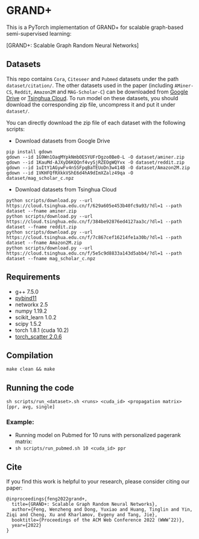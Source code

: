 # GRAND+

This is a PyTorch implementation of GRAND+ for scalable graph-based semi-supervised learning:

[GRAND+: Scalable Graph Random Neural Networks]


## Datasets
This repo contains `Cora`, `Citeseer` and `Pubmed` datasets under the path `dataset/citation/`. The other datasets used in the paper (including `AMiner-CS`, `Reddit`, `Amazon2M` and `MAG-Scholar-C`) can be downloaded from [Google Drive](https://drive.google.com/drive/folders/1LV8kMRnQENQnwi6qtbycTgVAEGX8rxQv?usp=sharing) or [Tsinghua Cloud](https://cloud.tsinghua.edu.cn/d/d8194be5640242759671/). To run model on these datasets, you should download the corresponding zip file, uncompress it and put it under `dataset/`. 

You can directly download the zip file of each dataset with the following scripts:

- Download datasets from Google Drive
```
pip install gdown
gdown --id 1G9Wn1OaqMYpkNmbOESYUFrDgzo0Be0-L -O dataset/aminer.zip
gdown --id 1KauMd-AJXyD6KQQnf4vySjRZEOgWQYvx -O dataset/reddit.zip
gdown --id 1uItY1AGywFv4nSSFpqBaTEUoDn3w414B -O dataset/Amazon2M.zip
gdown --id 1VKHFQfRXkkVShE6d4hA9dImXZalz49qa -O dataset/mag_scholar_c.npz
```

- Download datasets from Tsinghua Cloud 
```
python scripts/download.py --url https://cloud.tsinghua.edu.cn/f/629a605e453b40fc9a93/?dl=1 --path dataset --fname aminer.zip
python scripts/download.py --url https://cloud.tsinghua.edu.cn/f/384be92876ed4127aa3c/?dl=1 --path dataset --fname reddit.zip
python scripts/download.py --url https://cloud.tsinghua.edu.cn/f/7c867cef16214fe1a30b/?dl=1 --path dataset --fname Amazon2M.zip
python scripts/download.py --url https://cloud.tsinghua.edu.cn/f/5e5c9d8833a143d5abb4/?dl=1 --path dataset --fname mag_scholar_c.npz
```

## Requirements
- g++ 7.5.0
- [pybind11](https://pybind11.readthedocs.io/en/stable/installing.html)
- networkx 2.5
- numpy 1.19.2
- scikit_learn 1.0.2
- scipy 1.5.2
- torch 1.8.1 (cuda 10.2)
- [torch_scatter 2.0.6](https://github.com/rusty1s/pytorch_scatter)

## Compilation
`make clean && make`

## Running the code
 `sh scripts/run_<dataset>.sh <runs> <cuda_id> <propagation matrix> [ppr, avg, single]` 
### Example:
- Running model on Pubmed for 10 runs with personalized pagerank matrix: 
- `sh scripts/run_pubmed.sh 10 <cuda_id> ppr` 

## Cite

If you find this work is helpful to your research, please consider citing our paper:

```
@inproceedings{feng2022grand+,
  title={GRAND+: Scalable Graph Random Neural Networks},
  author={Feng, Wenzheng and Dong, Yuxiao and Huang, Tinglin and Yin, Ziqi and Cheng, Xu and Kharlamov, Evgeny and Tang, Jie},
  booktitle={Proceedings of the ACM Web Conference 2022 (WWW’22)},
  year={2022}
}
```
